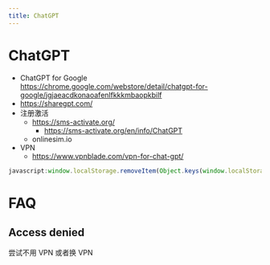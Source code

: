 ```yaml
---
title: ChatGPT
---
```


# ChatGPT

- ChatGPT for Google https://chrome.google.com/webstore/detail/chatgpt-for-google/jgjaeacdkonaoafenlfkkkmbaopkbilf
- https://sharegpt.com/
- 注册激活
  - https://sms-activate.org/
    - https://sms-activate.org/en/info/ChatGPT
  - onlinesim.io
- VPN
  - https://www.vpnblade.com/vpn-for-chat-gpt/

```js
javascript:window.localStorage.removeItem(Object.keys(window.localStorage).find(i=>i.startsWith('@@auth0spajs'))
```

# FAQ

## Access denied

尝试不用 VPN 或者换 VPN
